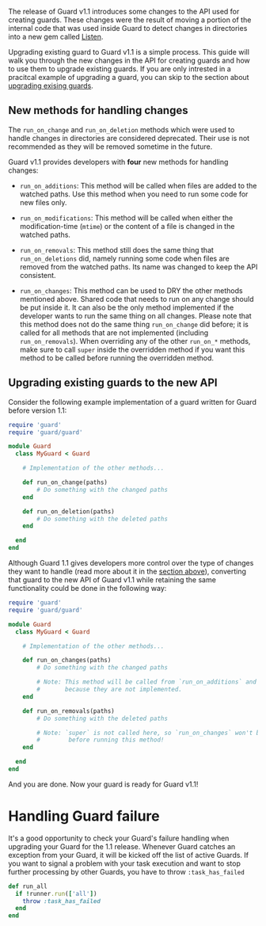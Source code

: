 The release of Guard v1.1 introduces some changes to the API used for creating guards. These changes were the result of moving a portion of the internal code that was used inside Guard to detect changes in directories into a new gem called [Listen](https://github.com/guard/listen). 

Upgrading existing guard to Guard v1.1 is a simple process. This guide will walk you through the new changes in the API for creating guards and how to use them to upgrade existing guards. If you are only intrested in a pracitcal example of upgrading a guard, you can skip to the section about [upgrading exising guards](#upgrade-existing-guards).

<a name="new-methods"></a>
## New methods for handling changes
The `run_on_change` and `run_on_deletion` methods which were used to handle changes in directories are considered deprecated. Their use is not recommended as they will be removed sometime in the future. 

Guard v1.1 provides developers with **four** new methods for handling changes:

- `run_on_additions`: This method will be called when files are added to the watched paths. Use this method when you need to run some code for new files only.

- `run_on_modifications`:  This method will be called when either the modification-time (`mtime`) or the content of a file is changed in the watched paths.

- `run_on_removals`: This method still does the same thing that `run_on_deletions` did, namely running some code when files are removed from the watched paths. Its name was changed to keep the API consistent.

- `run_on_changes`: This method can be used to DRY the other methods mentioned above. Shared code that needs to run on any change should be put inside it. It can also be the only method implemented if the developer wants to run the same thing on all changes. Please note that this method does not do the same thing `run_on_change` did before; it is called for all methods that are not implemented (including `run_on_removals`). When overriding any of the other `run_on_*` methods, make sure to call `super` inside the overridden method if you want this method to be called before running the overridden method.

<a name="upgrade-existing-guards"></a>
## Upgrading existing guards to the new API

Consider the following example implementation of a guard written for Guard before version 1.1:

```ruby
require 'guard'
require 'guard/guard'

module Guard
  class MyGuard < Guard

    # Implementation of the other methods...

    def run_on_change(paths)
        # Do something with the changed paths
    end

    def run_on_deletion(paths)
        # Do something with the deleted paths
    end

  end
end
```

Although Guard 1.1 gives developers more control over the type of changes they want to handle (read more about it in the [section above](#new-methods)), converting that guard to the new API of Guard v1.1 while retaining the same functionality could be done in the following way:

```ruby
require 'guard'
require 'guard/guard'

module Guard
  class MyGuard < Guard

    # Implementation of the other methods...

    def run_on_changes(paths)
        # Do something with the changed paths

        # Note: This method will be called from `run_on_additions` and `run_on_modifications`
        #       because they are not implemented.
    end

    def run_on_removals(paths)
        # Do something with the deleted paths

        # Note: `super` is not called here, so `run_on_changes` won't be called
        #        before running this method!
    end

  end
end
```

And you are done. Now your guard is ready for Guard v1.1!

# Handling Guard failure

It's a good opportunity to check your Guard's failure handling when upgrading your Guard for the 1.1 release. Whenever Guard catches an exception from your Guard, it will be kicked off the list of active Guards. If you want to signal a problem with your task execution and want to stop further processing by other Guards, you have to throw `:task_has_failed`

```Ruby
def run_all
  if !runner.run(['all'])
    throw :task_has_failed
  end
end
```

